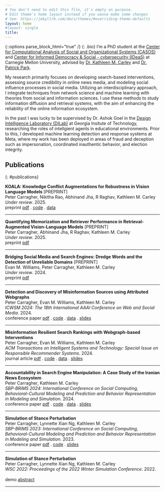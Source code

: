 ```yaml
---
# You don't need to edit this file, it's empty on purpose.
# Edit theme's home layout instead if you wanna make some changes
# See: https://jekyllrb.com/docs/themes/#overriding-theme-defaults
layout: home
#layout: single
title: 
---
```

{::options parse_block_html="true" /}
{: .bio}
I’m a PhD student at the <a href='http://www.casos.cs.cmu.edu/' target='_blank'> Center for Computational Analysis of Social and Organizational Systems (CASOS) </a> and <a href='https://www.cmu.edu/ideas-social-cybersecurity/' target='_blank'>Center for Informed Democracy & Social - cybersecurity (IDeaS)</a> at Carnegie Mellon University, advised by <a href='http://www.casos.cs.cmu.edu/bios/carley/carley.html' target='_blank'>Dr. Kathleen M. Carley</a> and <a href='https://patpark.org/' target='_blank'>Dr. Patrick Park</a>.

My research primarily focuses on developing search-based interventions, assessing source credibility in online news media, and modeling social influence processes in social media. Utilizing an interdisciplinary approach, I integrate techniques from network science and machine learning with theories from social and information sciences. I use these methods to study information diffusion and retrieval systems, with the aim of enhancing the reliability of the online information ecosystem.

In the past I was lucky to be supervised by Dr. Ashok Goel in the <a href='https://dilab.gatech.edu/' target='_blank'>Design Intelligence Laboratory (DILab)</a> at Georgia Insitute of Technology, researching the roles of intellgient agents in educational environments. Prior to this, I developed machine learning detection and response systems at Meta, where my work has been deployed in areas of fraud and deception such as impersonation, coordinated inauthentic behavior, and election integrity.

## Publications
{: #publications}

<div class="publications">

**KOALA: Knowledge Conflict Augmentations for Robustness in Vision Language Models** [PREPRINT]  
Peter Carragher, Nikitha Rao, Abhinand Jha, R Raghav, Kathleen M. Carley  
*Under review*. 2025.
<br>
<span class="badge preprint">preprint</span> [pdf](https://arxiv.org/abs/2502.14908) . [code](https://github.com/CASOS-IDeaS-CMU/KOALA) . [data](https://www.doi.org/10.1184/R1/28297076)
<hr>

**Quantifying Memorization and Retriever Performance in Retrieval-Augmented Vision-Language Models** [PREPRINT]  
Peter Carragher, Abhinand Jha, R Raghav, Kathleen M. Carley  
*Under review*. 2025.
<br>
<span class="badge preprint">preprint</span> [pdf](https://arxiv.org/abs/2502.13836)
<hr>

**Bridging Social Media and Search Engines: Dredge Words and the Detection of Unreliable Domains** [PREPRINT]  
Evan M. Williams, Peter Carragher, Kathleen M. Carley  
*Under review*. 2024.
<br>
<span class="badge preprint">preprint</span> [pdf](https://arxiv.org/abs/2406.11423)
<hr>

**Detection and Discovery of Misinformation Sources using Attributed Webgraphs**  
Peter Carragher, Evan M. Williams, Kathleen M. Carley  
*ICWSM 2024: The 18th International AAAI Conference on Web and Social Media*. 2024.
<br>
<span class="badge conference">conference paper</span> [pdf](https://doi.org/10.1609/icwsm.v18i1.31309) . [code](https://github.com/CASOS-IDeaS-CMU/Detection-and-Discovery-of-Misinformation-Sources/) . [data](https://doi.org/10.1184/R1/25174193.v1) . [slides](https://docs.google.com/presentation/d/1zCfcoCZlwa057MOSo5XTbsUA-ad1q7alWgjhXAZW4IQ/edit?usp=sharing)
<hr>


**Misinformation Resilient Search Rankings with Webgraph-based Interventions**  
Peter Carragher, Evan M. Williams, Kathleen M. Carley  
*ACM Transactions on Intelligent Systems and Technology: Special Issue on Responsible Recommender Systems*. 2024.
<br>
<span class="badge journal">journal article</span> [pdf](https://dl.acm.org/doi/10.1145/3670410) . [code](https://github.com/CASOS-IDeaS-CMU/Misinformation-Resilient-Search-Rankings) . [data](https://doi.org/10.1184/R1/25174193.v1) . [slides](https://docs.google.com/presentation/d/1VaJsH3iGGziz-UjaICKZpnh-rpAOiA3i98vuOZY_fEQ/edit?usp=sharing)
<hr>


**Accountability in Search Engine Manipulation: A Case Study of the Iranian News Ecosystem**  
Peter Carragher, Kathleen M. Carley  
*SBP-BRiMS 2024: International Conference on Social Computing, Behavioral-Cultural Modeling and Prediction and Behavior Representation in Modeling and Simulation*. 2024.
<br>
<span class="badge conference">conference paper</span> [pdf](https://link.springer.com/chapter/10.1007/978-3-031-72241-7_15) . [code](https://github.com/PeterCarragher/iranian_news_networks) . [data](https://github.com/PeterCarragher/iranian_news_networks/tree/main/data) . [slides](https://docs.google.com/presentation/d/1_ZNvx-fAla2w1IvFjm8uAAPLZEtF-NnNvTiX7cmPQkw/edit?usp=sharing)
<hr>


**Simulation of Stance Perturbation**  
Peter Carragher, Lynnette Xian Ng, Kathleen M. Carley  
*SBP-BRiMS 2023: International Conference on Social Computing, Behavioral-Cultural Modeling and Prediction and Behavior Representation in Modeling and Simulation*. 2023.
<br>
<span class="badge conference">conference paper</span> [pdf](https://link.springer.com/chapter/10.1007/978-3-031-43129-6_16) . [code](https://github.com/CASOS-IDeaS-CMU/Construct-API/tree/main) . [slides](https://docs.google.com/presentation/d/1ICLYORWluCyLCzkEUmTQecqk6z5iJnSJ/edit?usp=sharing&ouid=108042404470240135917&rtpof=true&sd=true) 
<hr>


**Simulation of Stance Perturbation**  
Peter Carragher, Lynnette Xian Ng, Kathleen M. Carley  
*WSC 2022: Proceedings of the 2022 Winter Simulation Conference*. 2022.  
<br>
<span class="badge demo">demo</span> [abstract](https://informs-sim.org/wsc22papers/265.pdf)
<hr>

</div>